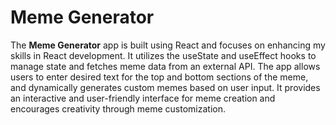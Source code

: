 # Meme Generator

The **Meme Generator** app is built using React and focuses on enhancing my skills in React development. It utilizes the useState and useEffect hooks to manage state and fetches meme data from an external API. The app allows users to enter desired text for the top and bottom sections of the meme, and dynamically generates custom memes based on user input. It provides an interactive and user-friendly interface for meme creation and encourages creativity through meme customization.
